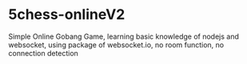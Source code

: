 # 5chess-onlineV2
Simple Online Gobang Game, learning basic knowledge of nodejs and websocket, using package of websocket.io,
no room function, no connection detection
